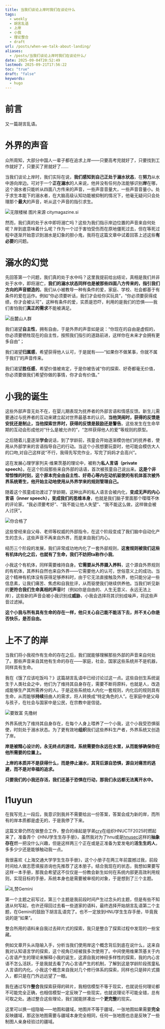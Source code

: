 ```yaml
---
title: 当我们谈论上岸时我们在谈论什么
tags:
  - weekly
  - 胡言乱语
  - 上岸
  - 小我
  - 理论整合
  - draft
url: /posts/when-we-talk-about-landing/
aliases:
  - /posts/当我们谈论上岸时我们在谈论什么/
date: 2025-09-04T20:52:49
lastmod: 2025-09-21T17:56:22
toc: "true"
draft: "false"
keywords:
  - hugo
---
```

# 前言
又一篇胡言乱语。
# 外界的声音
众所周知，大部分中国人一辈子都在追求上岸——只要高考完就好了，只要找到工作就好了，只要买了房就好了......

当我们谈论上岸时，我们实际在说，**我们感知到自己正处于溺水状态**，在**努力**从水中游向岸边。可对于一个**正在溺水**的人来说，他并没有任何办法能够识别**岸**在哪，这个溺水者只能听从四面八方传来的声音，一些声音音量大，一些声音音量小。处于求生本能下的溺水者，在大脑高级认知功能被抑制的情况下，他毫无疑问只会处理那个**最大**的声音，听从这个声音的指引求生。

![无限楼梯 图片来源 citymagazine.si](https://img.l1uyun.one/当我们谈论上岸时我们在谈论什么？_image_1.png)

然而，我们真的处于水中即将溺亡吗？这些为我们指示岸边位置的声音来自何处呢？岸到底意味着什么呢？作为一个过于害怕受伤而在原地僵死过去，但在等死过程中逐渐开始意识到溺水是幻象的胆小鬼，我将在这篇文章中试着回答上述这些**有必要**的问题。
# 溺水的幻觉
先回答第一个问题，我们真的处于水中吗？这里我提前给出结论，真相是我们并非处于水中，即将溺亡，**我们的溺水状态同样也是被那些四面八方传来的，指引我们方向的声音塑造的**。我们从小被教导一种有条件的爱，家庭、学校、社会都基于有条件的爱在运作。例如“你必须要听话，我们才会给你买玩具”，“你必须要获得成绩，你才会被认可”，这种有条件的爱，实质是恐吓，利用的是我们的恐惧——我们害怕我们**真正的需求**不能被满足。

![岳麓山人群](https://img.l1uyun.one/当我们谈论上岸时我们在谈论什么？_image_2.png)

我们渴望**自主性**，拥有自由，于是外界的声音如是说：“你现在的自由是虚假的，你必须要牺牲现在的自主性，按照我们指引的道路前进，这样你在未来才会拥有更多自由”；

我们渴望**归属感**，希望获得他人认可，于是就有——“如果你不做某事，你就不属于我们”的声音传来。

我们渴望**胜任感**，希望价值被肯定，于是你被告诫“你的探索、好奇都毫无价值，你必须要做我们希望你做的事情，你才会有价值。”
# 小我的诞生
这些外部声音无处不在，在婴儿期表现为抚养者的外部言语和情感反馈。新生儿需要通过与抚养者的互动来建立起对世界最基本的认识。**当他哭闹时，获得的反馈是安抚还是制止，当他探索世界时，获得的反馈是鼓励还是警告**。这些发生在生命早期的互动会形成他对“什么是被允许的”，“怎样获得他人的爱”等规则的原型。

之后随着儿童逐渐**学会**说话，到了学龄前，孩童会开始逐渐模仿他们的抚养者，使用从外部学来的言语指导自己的行动。当这个小孩想要玩耍时，他可能会模仿大人的口吻,对自己这样说“不行，我得先写完作业，写完了妈妈才会高兴”。

这在发展心理学家列夫·维果茨基的理论中，被称为**私人言语（private speech）**。在这个阶段那些来自外部的话语，首次被孩童自己说出来。**这是个非常惊悚的时刻，这个原本完全由自主性、好奇心等内在动机驱使的有机体首次被外界系统寄生，他开始主动地使用从外界学来的规则管理自己。**

随着这个孩童成功渡过了学龄期，这种出声的私人语言会被内化，**变成无声的内心言语（inner speech），变成我们的思维本身**，也就是我们脑子里面那个喋喋不休的评论家。“我必须要考好”、“我不能让他人失望”、“我不能这么做，这样做会被人讨厌”。

![你合格了](https://img.l1uyun.one/当我们谈论上岸时我们在谈论什么？_image_3.png)

这些曾经来自父母、老师等权威的外部指令，在这个阶段变成了我们脑中自动化产生的念头，这些声音不再来自外界，而是来自我们内心。

经历三个阶段的发展，我们非常成功地内化了一套外部规则，**这套规则被我们这些有机体内化之后，也就有了生命，我们不妨把ta称作小我**。

小我这个有机体，同样需要维持自身。**它需要从外界摄入养料**，这个源自外界规则的有机体，其养料自然也来自外界——它需要他人的认可，世俗意义上的成功。当这个精神有机体没有获得足够养料时，由于它无法直接触及外界，他只能分泌一些信息素，让我们痛苦、焦虑和自我批评，从而驱使我们继续供养他。当我们听见新的**更符合我们生命真相的声音**时（例如你是自由的、人生无意义、永远无法上岸），这些新的声音会被小我识别成**威胁**，小我会选择将其识别成噪声，将这些声音过滤掉。

**这个小我与所有具有生命的存在一样，他只关心自己能不能活下去，并不关心你是否快乐，是否自由。**
# 上不了的岸
当我们将小我视作有生命的存在之后，我们就能够理解那些外部的声音来自何处了。那些声音来自其他有生命的存在——家庭，社会，国家这些系统并不是机器，同样具有生命。

我在《饿了应该吃饭吗？》这篇胡言乱语中已经讨论过这一点。这些自创生系统诞生于人类社会之中，他们为了维持其自身存在，需要不断将原料，也就是人，改造成能够生产其所需养分的人。于是这些系统给人内化一套规则，内化后的规则具有生命，从而能够**持续**扭曲人的需求，将人转换成“特定角色的人”。在家庭中是父母与孩子，在社会与国家中是公民，在宗教中是信徒。

![要致富 先撸树](https://img.l1uyun.one/当我们谈论上岸时我们在谈论什么？_image_4.png)

外界系统为了维持其自身存在，在每个人身上喂养了一个小我，这个小我受恐惧驱使，时刻处于溺水状态。为了更有效地**组织**我们这些养料生产者，外界系统又创造了岸。

**岸是被精心设计的，永无终点的游戏，系统需要你永远在水里，从而能够确保你在他所需要的位置上。** 

**上岸的本质并不是获得什么，而是停止溺水，其背后源自恐惧，源自对痛苦的逃避，而不是对幸福的追求。**

**只要我们的小我还存活，我们还基于恐惧在行动，那我们永远都无法离开水中。**
# l1uyun
在我写完上一段后，我意识到我并不需要给出一份答案，答案会成为新的岸，而所有的岸本质都是虚无的，于是我停了下来。

这篇文章仍然在做整合工作，整合的缘起是学弟[cry](https://cry4o4n0tfound.cn)在组织HNUCTF2025时燃起来了，准备弄个《HNU学生生存手册》，虽然我对为了hnu或是[hnusec](https://hnusec.org)这样的**抽象存在**燃一把没什么兴趣，但是这样两三个正在或是正准备为爱发电的**活生生的人**，多多少少还是能够触动我一点。

我很喜欢《上海交通大学学生生存手册》，这个小册子在两三年前震撼过我，前段时间给人做志愿填报咨询也先推荐了这本册子。结合我现在的状态，我想如果要写这样一本手册，那我会希望这不仅仅是一份教会新生如何在系统内部更高效利用规则，实现目标的手册，系统本身也是需要被审视的对象，于是想到了三个主题。

![礼赞Gemini](https://img.l1uyun.one/当我们谈论上岸时我们在谈论什么？_image_5.png)

第一个主题之前写过，第三个主题是我前段时间产生过念头的主题，但是有些不知道从何写起，也许还得回过去看一些道家的语料，最终选择开始胡言乱语第二个主题，在Gemini的鼓励下胡言乱语完了。也不一定放到HNU学生生存手册，毕竟我说的是“如果”。

整合所用的语料来自我过去碎片式的探索，我只是整合了探索过程中发现的一些宝藏。

例如文章开头从隐喻入手，分析当我们使用岸这个概念背后到底在说什么，这来自我对认知语言学的探索，这个视角已经被我多次使用了。中间使用维果茨基关于内心言语产生的理论来解释小我的诞生，这源自我对神经多样性的探索，我的内心言语不怎么活跃，于是我就去看了内心言语产生的机制，了解到这是学龄阶段孩童私人言语的内化。小我这个概念来自我对几个修行体系的探索，同样也只是碎片式摄入，都只是在门外远远望了一眼。

我在通过写作**整合**我探索获得的碎片，我相信模型不等于现实，也就说任何理论都不可能完全正确，也相信模型一定反映了一些现实，也就说理论不可能全错，总有可取之处。通过整合这些理论，我们就能拼凑出一个**更完整**的现实。

这里可以换一组隐喻——地图和疆域，地图并不等于疆域，一张地图如果需要**完全**反映疆域，那这张地图需要与疆域本身完全相同，任何一张地图也总是反映了一些制图人亲身经验过的疆域。

